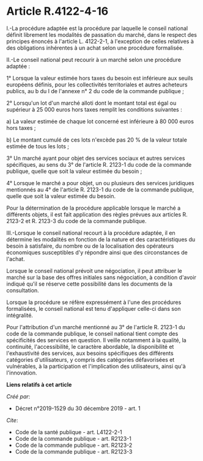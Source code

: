 # Article R.4122-4-16

I.-La procédure adaptée est la procédure par laquelle le conseil national définit librement les modalités de passation du
marché, dans le respect des principes énoncés à l'article L. 4122-2-1, à l'exception de celles relatives à des obligations
inhérentes à un achat selon une procédure formalisée. 

II.-Le conseil national peut recourir à un marché selon une procédure adaptée : 

1° Lorsque la valeur estimée hors taxes du besoin est inférieure aux seuils européens définis, pour les collectivités
territoriales et autres acheteurs publics, au b du I de l'annexe n° 2 du code de la commande publique ; 

2° Lorsqu'un lot d'un marché alloti dont le montant total est égal ou supérieur à 25 000 euros hors taxes remplit les
conditions suivantes : 

a) La valeur estimée de chaque lot concerné est inférieure à 80 000 euros hors taxes ; 

b) Le montant cumulé de ces lots n'excède pas 20 % de la valeur totale estimée de tous les lots ; 

3° Un marché ayant pour objet des services sociaux et autres services spécifiques, au sens du 3° de l'article R. 2123-1 du
code de la commande publique, quelle que soit la valeur estimée du besoin ; 

4° Lorsque le marché a pour objet, un ou plusieurs des services juridiques mentionnés au 4° de l'article R. 2123-1 du code de
la commande publique, quelle que soit la valeur estimée du besoin. 

Pour la détermination de la procédure applicable lorsque le marché a différents objets, il est fait application des règles
prévues aux articles R. 2123-2 et R. 2123-3 du code de la commande publique. 

III.-Lorsque le conseil national recourt à la procédure adaptée, il en détermine les modalités en fonction de la nature et
des caractéristiques du besoin à satisfaire, du nombre ou de la localisation des opérateurs économiques susceptibles d'y
répondre ainsi que des circonstances de l'achat. 

Lorsque le conseil national prévoit une négociation, il peut attribuer le marché sur la base des offres initiales sans
négociation, à condition d'avoir indiqué qu'il se réserve cette possibilité dans les documents de la consultation. 

Lorsque la procédure se réfère expressément à l'une des procédures formalisées, le conseil national est tenu d'appliquer
celle-ci dans son intégralité. 

Pour l'attribution d'un marché mentionné au 3° de l'article R. 2123-1 du code de la commande publique, le conseil national
tient compte des spécificités des services en question. Il veille notamment à la qualité, la continuité, l'accessibilité, le
caractère abordable, la disponibilité et l'exhaustivité des services, aux besoins spécifiques des différents catégories
d'utilisateurs, y compris des catégories défavorisées et vulnérables, à la participation et l'implication des utilisateurs,
ainsi qu'à l'innovation.

**Liens relatifs à cet article**

_Créé par_:

  - Décret n°2019-1529 du 30 décembre 2019 - art. 1

_Cite_:

  - Code de la santé publique - art. L4122-2-1
  - Code de la commande publique - art. R2123-1
  - Code de la commande publique - art. R2123-2
  - Code de la commande publique - art. R2123-3
